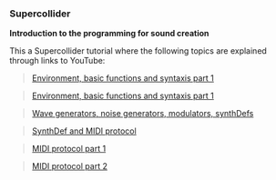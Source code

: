 ### Supercollider

**Introduction to the programming for sound creation**

This a Supercollider tutorial where the following topics are explained through links to YouTube:

>[Environment, basic functions and syntaxis part 1](https://youtube.com/playlist?list=PLbqMyWqHJrkHipZWjT3JV8q7mCs9SEyYL)

>[Environment, basic functions and syntaxis part 1](https://youtube.com/playlist?list=PLbqMyWqHJrkGJCkdJrnwAp-vjDvc7_m3O)

>[Wave generators, noise generators, modulators, synthDefs](https://youtube.com/playlist?list=PLbqMyWqHJrkGItaa-NgEtWo0cueGI04om)

>[SynthDef and MIDI protocol](https://youtube.com/playlist?list=PLbqMyWqHJrkFLDttTkk0827gM9vzgMwM_)

>[MIDI protocol part 1](https://youtube.com/playlist?list=PLbqMyWqHJrkFl_kr4_4MKNA8sOuGQCJZX)

>[MIDI protocol part 2](https://youtube.com/playlist?list=PLbqMyWqHJrkGr8IGhMqYexBfG_3LwOpBs)

